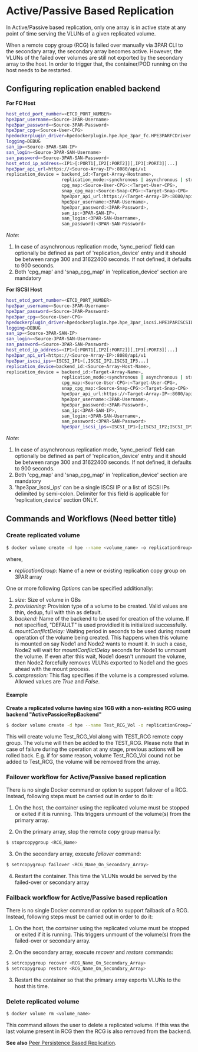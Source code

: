 # Active/Passive Based Replication #

In Active/Passive based replication, only one array is in active state 
at any point of time serving the VLUNs of a given replicated volume.

When a remote copy group (RCG) is failed over manually via 3PAR CLI to the
secondary array, the secondary array becomes active. However, the VLUNs
of the failed over volumes are still not exported by the secondary array
to the host. In order to trigger that, the container/POD running on the 
host needs to be restarted.

## Configuring replication enabled backend
**For FC Host** 
```sh
host_etcd_port_number=<ETCD_PORT_NUMBER>
hpe3par_username=<Source-3PAR-Username>
hpe3par_password=<Source-3PAR-Password>
hpe3par_cpg=<Source-User-CPG>
hpedockerplugin_driver=hpedockerplugin.hpe.hpe_3par_fc.HPE3PARFCDriver
logging=DEBUG
san_ip=<Source-3PAR-SAN-IP>
san_login=<Source-3PAR-SAN-Username>
san_password=<Source-3PAR-SAN-Password>
host_etcd_ip_address=<IP1>[:PORT1[,IP2[:PORT2]][,IP3[:PORT3]]...]
hpe3par_api_url=https://<Source-Array-IP>:8080/api/v1
replication_device = backend_id:<Target-Array-Hostname>,
                     replication_mode:<synchronous | asynchronous | streaming>,
                     cpg_map:<Source-User-CPG>:<Target-User-CPG>,
                     snap_cpg_map:<Source-Snap-CPG>:<Target-Snap-CPG>
                     hpe3par_api_url:https://<Target-Array-IP>:8080/api/v1,
                     hpe3par_username:<3PAR-Username>,
                     hpe3par_password:<3PAR-Password>,
                     san_ip:<3PAR-SAN-IP>,
                     san_login:<3PAR-SAN-Username>,
                     san_password:<3PAR-SAN-Password>
```

*Note*:

1. In case of asynchronous replication mode, ‘sync_period’ field can optionally be defined as part of 'replication_device' entry and it should be between range 300 and 31622400 seconds.
If not defined, it defaults to 900 seconds.
2. Both 'cpg_map' and 'snap_cpg_map' in 'replication_device' section are mandatory


**For ISCSI Host** 
```sh
host_etcd_port_number=<ETCD_PORT_NUMBER>
hpe3par_username=<Source-3PAR-Username>
hpe3par_password=<Source-3PAR-Password>
hpe3par_cpg=<Source-User-CPG>
hpedockerplugin_driver=hpedockerplugin.hpe.hpe_3par_iscsi.HPE3PARISCSIDriver
logging=DEBUG
san_ip=<Source-3PAR-SAN-IP>
san_login=<Source-3PAR-SAN-Username>
san_password=<Source-3PAR-SAN-Password>
host_etcd_ip_address=<IP1>[:PORT1[,IP2[:PORT2]][,IP3[:PORT3]]...]
hpe3par_api_url=https://<Source-Array-IP>:8080/api/v1
hpe3par_iscsi_ips=<ISCSI_IP1>[,ISCSI_IP2,ISCSI_IP3...]
replication_device=backend_id:<Source-Array-Host-Name>,
replication_device = backend_id:<Target-Array-Name>,
                     replication_mode:<synchronous | asynchronous | streaming>,
                     cpg_map:<Source-User-CPG>:<Target-User-CPG>,
                     snap_cpg_map:<Source-Snap-CPG>:<Target-Snap-CPG>
                     hpe3par_api_url:https://<Target-Array-IP>:8080/api/v1,
                     hpe3par_username:<3PAR-Username>,
                     hpe3par_password:<3PAR-Password>,
                     san_ip:<3PAR-SAN-IP>,
                     san_login:<3PAR-SAN-Username>,
                     san_password:<3PAR-SAN-Password>
                     hpe3par_iscsi_ips=<ISCSI_IP1>[;ISCSI_IP2;ISCSI_IP3...]
```
*Note*:

1. In case of asynchronous replication mode, ‘sync_period’ field can optionally be defined as part of 'replication_device' entry and it should be between range 300 and 31622400 seconds.
If not defined, it defaults to 900 seconds.
2. Both 'cpg_map' and 'snap_cpg_map' in 'replication_device' section are mandatory
3. 'hpe3par_iscsi_ips' can be a single ISCSI IP or a list of ISCSI IPs delimited by semi-colon. Delimiter for this field is applicable for 'replication_device' section ONLY.


## Commands and Workflows (Need better title) ###
### Create replicated volume ###
```sh
$ docker volume create -d hpe --name <volume_name> -o replicationGroup=<3PAR_RCG_Name> [Options...]
```
where,
- *replicationGroup*: Name of a new or existing replication copy group on 3PAR array

One or more following *Options* can be specified additionally:
1. *size:* Size of volume in GBs
2. *provisioning:* Provision type of a volume to be created.
Valid values are thin, dedup, full with thin as default.
3. *backend:* Name of the backend to be used for creation of the volume. If not 
specified, "DEFAULT" is used providied it is initialized successfully.
4. *mountConflictDelay:* Waiting period in seconds to be used during mount operation
of the volume being created. This happens when this volume is mounted on say Node1 and
Node2 wants to mount it. In such a case, Node2 will wait for *mountConflictDelay* 
seconds for Node1 to unmount the volume. If even after this wait, Node1 doesn't unmount
the volume, then Node2 forcefully removes VLUNs exported to Node1 and the goes ahead 
with the mount process.
5. *compression:* This flag specifies if the volume is a compressed volume. Allowed 
values are *True* and *False*.

#### Example ####

**Create a replicated volume having size 1GB with a non-existing RCG using backend "ActivePassiceRepBackend"**
```sh
$ docker volume create -d hpe --name Test_RCG_Vol -o replicationGroup=Test_RCG -o size=1 -o backend=ActivePassiceRepBackend 
```
This will create volume Test_RCG_Vol along with TEST_RCG remote copy group. The volume
will then be added to the TEST_RCG.
Please note that in case of failure during the operation at any stage, previous actions will be rolled back.
E.g. if for some reason, volume Test_RCG_Vol cound not be added to Test_RCG, the volume
will be removed from the array.


### Failover workflow for Active/Passive based replication ###

There is no single Docker command or option to support failover of a RCG. Instead, following 
steps must be carried out in order to do it:
1. On the host, the container using the replicated volume must be stopped or exited if it is running. 
This triggers unmount of the volume(s) from the primary array.

2. On the primary array, stop the remote copy group manually:
```sh
$ stoprcopygroup <RCG_Name>
```

3. On the secondary array, execute *failover* command:
```sh
$ setrcopygroup failover <RCG_Name_On_Secondary_Array>
```

4. Restart the container. This time the VLUNs would be served by the failed-over or secondary array

### Failback workflow for Active/Passive based replication ###
There is no single Docker command or option to support failback of a RCG. Instead, 
following steps must be carried out in order to do it:
1. On the host, the container using the replicated volume must be stopped or exited if it is running.
This triggers unmount of the volume(s) from the failed-over or secondary array.

2. On the secondary array, execute *recover* and *restore* commands:
```sh
$ setrcopygroup recover <RCG_Name_On_Secondary_Array>
$ setrcopygroup restore <RCG_Name_On_Secondary_Array>
```

3. Restart the container so that the primary array exports VLUNs to the host this time.


### Delete replicated volume ###
```sh
$ docker volume rm <volume_name>
```
This command allows the user to delete a replicated volume. If this was the last 
volume present in RCG then the RCG is also removed from the backend.


**See also**
[Peer Persistence Based Replication](peer-persistence-based-replication.md).
